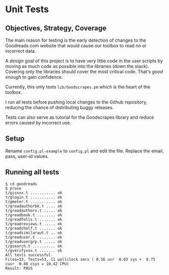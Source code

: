 # Unit Tests

## Objectives, Strategy, Coverage

The main reason for testing is the early detection of changes to the
Goodreads.com website that would cause our toolbox to read no or incorrect data.

A _design_ goal of this project is to have very little code in the user scripts 
by moving as much code as possible into the libraries (down the stack).
Covering only the libraries should cover the most critical code.
That's _good enough_ to gain confidence.

Currently, this only tests `lib/Goodscrapes.pm` which is the heart of the toolbox.

I run all tests before pushing local changes to the Github repository, 
reducing the chance of distributing buggy releases.

Tests can also serve as tutorial for the Goodscrapes library and reduce 
errors caused by incorrect use.


## Setup

Rename `config.pl-example` to `config.pl` and edit the file. 
Replace the email, pass, user-id values.


## Running all tests

```console
$ cd goodreads
$ prove
t/gisxxx.t ........... ok   
t/glogin.t ........... ok   
t/gmeter.t ........... ok   
t/greadauthorbk.t .... ok   
t/greadauthors.t ..... ok   
t/greadbook.t ........ ok   
t/greadfolls.t ....... ok   
t/greadreviews.t ..... ok   
t/greadshelf.t ....... ok    
t/greadsimilaraut.t .. ok   
t/greaduser.t ........ ok   
t/greadusergrp.t ..... ok   
t/gsearch.t .......... ok    
t/gverifyxxx.t ....... ok   
All tests successful.
Files=13, Tests=53, 11 wallclock secs ( 0.16 usr  0.03 sys +  9.75 cusr  0.48 csys = 10.42 CPU)
Result: PASS
```



